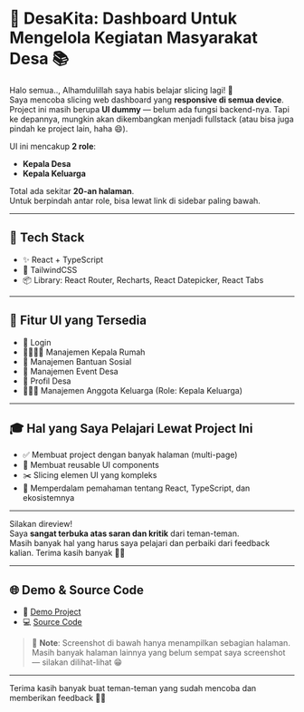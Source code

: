 # 🚀 DesaKita: Dashboard Untuk Mengelola Kegiatan Masyarakat Desa 📚

Halo semua.., Alhamdulillah saya habis belajar slicing lagi! 🎉  
Saya mencoba slicing web dashboard yang **responsive di semua device**.  
Project ini masih berupa **UI dummy** — belum ada fungsi backend-nya. Tapi ke depannya, mungkin akan dikembangkan menjadi fullstack (atau bisa juga pindah ke project lain, haha 😄).

UI ini mencakup **2 role**:  
- **Kepala Desa**  
- **Kepala Keluarga**  

Total ada sekitar **20-an halaman**.  
Untuk berpindah antar role, bisa lewat link di sidebar paling bawah.

---

## 🧩 Tech Stack

- ✨ React + TypeScript  
- 🎨 TailwindCSS  
- 📦 Library: React Router, Recharts, React Datepicker, React Tabs  

---

## 🧩 Fitur UI yang Tersedia

- 🔐 Login  
- 👨‍👩‍👧‍👦 Manajemen Kepala Rumah  
- 🎁 Manajemen Bantuan Sosial  
- 📅 Manajemen Event Desa  
- 🏡 Profil Desa  
- 👨‍👩‍👧 Manajemen Anggota Keluarga (Role: Kepala Keluarga)  

---

## 🎓 Hal yang Saya Pelajari Lewat Project Ini

- ✅ Membuat project dengan banyak halaman (multi-page)  
- 🧱 Membuat reusable UI components  
- ✂️ Slicing elemen UI yang kompleks  
- 🧠 Memperdalam pemahaman tentang React, TypeScript, dan ekosistemnya  

---

Silakan direview!  
Saya **sangat terbuka atas saran dan kritik** dari teman-teman.  
Masih banyak hal yang harus saya pelajari dan perbaiki dari feedback kalian. Terima kasih banyak 🙏😁

---

## 🌐 Demo & Source Code

- 🔗 [Demo Project](https://lnkd.in/g6iiPZNm)  
- 💻 [Source Code](https://lnkd.in/g7k2nAkA)  

> 📌 **Note**: Screenshot di bawah hanya menampilkan sebagian halaman.  
Masih banyak halaman lainnya yang belum sempat saya screenshot — silakan dilihat-lihat 😁

---

Terima kasih banyak buat teman-teman yang sudah mencoba dan memberikan feedback 🙏🎉  
